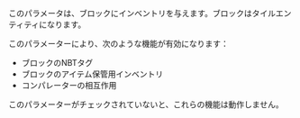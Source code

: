 このパラメータは、ブロックにインベントリを与えます。ブロックはタイルエンティティになります。

このパラメーターにより、次のような機能が有効になります：
* ブロックのNBTタグ
* ブロックのアイテム保管用インベントリ
* コンパレーターの相互作用

このパラメーターがチェックされていないと、これらの機能は動作しません。